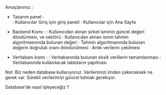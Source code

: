   Amaçlarımız :
* Tasarım panel :  
       : Kullanıcılar Giriş için giriş paneli
       : Kullanıcılar için Ana Sayfa 

* Backend Kısmı :
      : Kullanıcıdan alınan şirket isminin güncel değeri döndürmesi, ve sektörü
      : Kullanıcdan alınan ismin tahmin algoritmasnında bulunan değeri
      : Tahmin algoritmanında bulunan değerin doğruluk oranı döndürülmesi
      : Anlık verilerin çekilmesi



* Veritabanı kısmı : 
       : Veritabanında bulunan eksik verillerin tamamlanması 
       : Veritabanında kullanılacak tabloların yapılması 

Not: Biz neden database kullanıyoruz. Verilerimizi  önden çekeceksek ne gerek var. Sürekli verilerimizi güncel tutmak gerekiyor.

Database'de nasıl işleyeceğiz ?  
